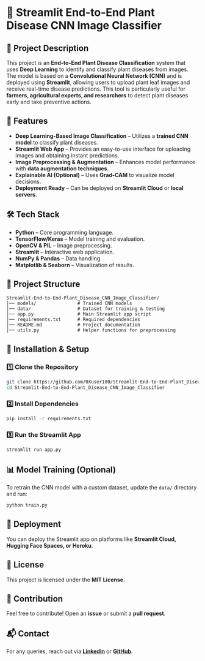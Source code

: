 # 🌱 Streamlit End-to-End Plant Disease CNN Image Classifier

## 📌 Project Description
This project is an **End-to-End Plant Disease Classification** system that uses **Deep Learning** to identify and classify plant diseases from images. The model is based on a **Convolutional Neural Network (CNN)** and is deployed using **Streamlit**, allowing users to upload plant leaf images and receive real-time disease predictions. This tool is particularly useful for **farmers, agricultural experts, and researchers** to detect plant diseases early and take preventive actions.

## 🚀 Features
- **Deep Learning-Based Image Classification** – Utilizes a **trained CNN model** to classify plant diseases.
- **Streamlit Web App** – Provides an easy-to-use interface for uploading images and obtaining instant predictions.
- **Image Preprocessing & Augmentation** – Enhances model performance with **data augmentation techniques**.
- **Explainable AI (Optional)** – Uses **Grad-CAM** to visualize model decisions.
- **Deployment Ready** – Can be deployed on **Streamlit Cloud** or **local servers**.

## 🛠 Tech Stack
- **Python** – Core programming language.
- **TensorFlow/Keras** – Model training and evaluation.
- **OpenCV & PIL** – Image preprocessing.
- **Streamlit** – Interactive web application.
- **NumPy & Pandas** – Data handling.
- **Matplotlib & Seaborn** – Visualization of results.

## 📂 Project Structure
```
Streamlit-End-to-End-Plant_Disease_CNN_Image_Classifier/
│── models/               # Trained CNN models
│── data/                 # Dataset for training & testing
│── app.py                # Main Streamlit app script
│── requirements.txt      # Required dependencies
│── README.md             # Project documentation
│── utils.py              # Helper functions for preprocessing
```



## 🔧 Installation & Setup
### 1️⃣ Clone the Repository
```bash
git clone https://github.com/0Xuser100/Streamlit-End-to-End-Plant_Disease_CNN_Image_Classifier.git
cd Streamlit-End-to-End-Plant_Disease_CNN_Image_Classifier
```

### 2️⃣ Install Dependencies
```bash
pip install -r requirements.txt
```

### 3️⃣ Run the Streamlit App
```bash
streamlit run app.py
```

## 📊 Model Training (Optional)
To retrain the CNN model with a custom dataset, update the `data/` directory and run:
```bash
python train.py
```

## 🔗 Deployment
You can deploy the Streamlit app on platforms like **Streamlit Cloud, Hugging Face Spaces, or Heroku**.

## 📝 License
This project is licensed under the **MIT License**.

## 🤝 Contribution
Feel free to contribute! Open an **issue** or submit a **pull request**.

## 📬 Contact
For any queries, reach out via **[LinkedIn](https://www.linkedin.com/in/your-profile)** or **[GitHub](https://github.com/0Xuser100/)**.

